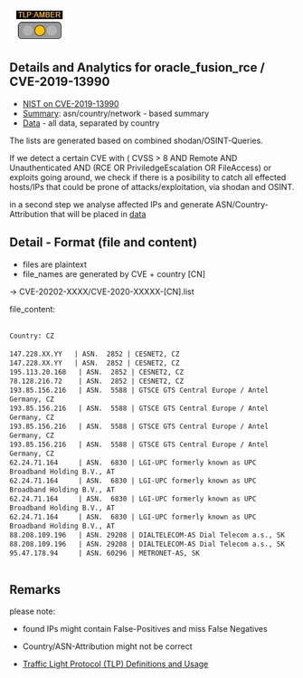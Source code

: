 


![TLP:AMBER](https://github.com/COVID-19-CTI-LEAGUE/PRIVATE_FEEDS/blob/master/MARKDOWN_RESOURCES/TLP-IMAGES/TLP-AMBER.jpg)

##


## Details and Analytics for oracle_fusion_rce / CVE-2019-13990

- [NIST on CVE-2019-13990](https://nvd.nist.gov/vuln/detail/CVE-2019-13990)
- [Summary](summary.md): asn/country/network - based summary
- [Data](data) - all data, separated by country

The lists are generated based on combined shodan/OSINT-Queries.

If we detect a certain CVE with ( CVSS > 8 AND Remote AND Unauthenticated AND
(RCE OR PriviledgeEscalation OR FileAccess) or exploits going around,
we check if there is a posibility to catch all effected hosts/IPs
that could be prone of attacks/exploitation, via shodan and OSINT.

in a second step we analyse affected IPs and generate ASN/Country-Attribution
that will be placed in [data](data)


## Detail - Format (file and content)

- files are plaintext
- file_names are generated by CVE + country [CN]
 
-> CVE-20202-XXXX/CVE-2020-XXXXX-[CN].list


file_content:

~~~

Country: CZ 

147.228.XX.YY   | ASN.  2852 | CESNET2, CZ  
147.228.XX.YY   | ASN.  2852 | CESNET2, CZ  
195.113.20.168   | ASN.  2852 | CESNET2, CZ  
78.128.216.72    | ASN.  2852 | CESNET2, CZ  
193.85.156.216   | ASN.  5588 | GTSCE GTS Central Europe / Antel Germany, CZ  
193.85.156.216   | ASN.  5588 | GTSCE GTS Central Europe / Antel Germany, CZ  
193.85.156.216   | ASN.  5588 | GTSCE GTS Central Europe / Antel Germany, CZ  
193.85.156.216   | ASN.  5588 | GTSCE GTS Central Europe / Antel Germany, CZ  
62.24.71.164     | ASN.  6830 | LGI-UPC formerly known as UPC Broadband Holding B.V., AT  
62.24.71.164     | ASN.  6830 | LGI-UPC formerly known as UPC Broadband Holding B.V., AT  
62.24.71.164     | ASN.  6830 | LGI-UPC formerly known as UPC Broadband Holding B.V., AT  
62.24.71.164     | ASN.  6830 | LGI-UPC formerly known as UPC Broadband Holding B.V., AT  
88.208.109.196   | ASN. 29208 | DIALTELECOM-AS Dial Telecom a.s., SK  
88.208.109.196   | ASN. 29208 | DIALTELECOM-AS Dial Telecom a.s., SK  
95.47.178.94     | ASN. 60296 | METRONET-AS, SK  


~~~


## Remarks

please note: 
  - found IPs might contain False-Positives and miss False Negatives
  - Country/ASN-Attribution might not be correct


- [Traffic Light Protocol (TLP) Definitions and Usage](https://www.us-cert.gov/tlp)





    